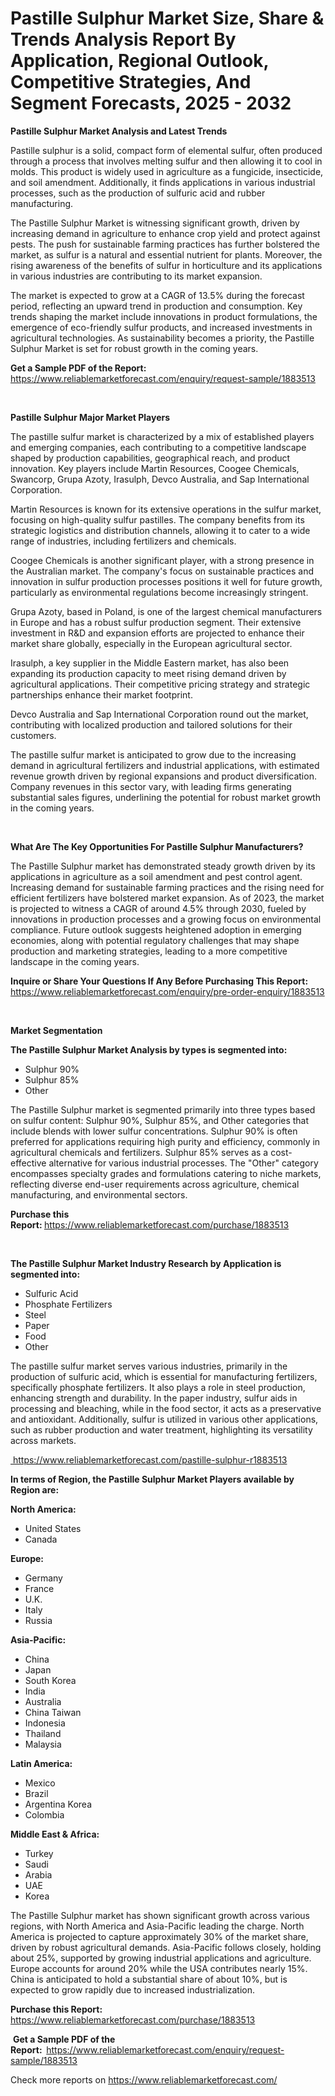 <p><h1>Pastille Sulphur Market Size, Share & Trends Analysis Report By Application, Regional Outlook, Competitive Strategies, And Segment Forecasts, 2025 - 2032</h1></p><p><strong>Pastille Sulphur Market Analysis and Latest Trends</strong></p>
<p><p>Pastille sulphur is a solid, compact form of elemental sulfur, often produced through a process that involves melting sulfur and then allowing it to cool in molds. This product is widely used in agriculture as a fungicide, insecticide, and soil amendment. Additionally, it finds applications in various industrial processes, such as the production of sulfuric acid and rubber manufacturing.</p><p>The Pastille Sulphur Market is witnessing significant growth, driven by increasing demand in agriculture to enhance crop yield and protect against pests. The push for sustainable farming practices has further bolstered the market, as sulfur is a natural and essential nutrient for plants. Moreover, the rising awareness of the benefits of sulfur in horticulture and its applications in various industries are contributing to its market expansion.</p><p>The market is expected to grow at a CAGR of 13.5% during the forecast period, reflecting an upward trend in production and consumption. Key trends shaping the market include innovations in product formulations, the emergence of eco-friendly sulfur products, and increased investments in agricultural technologies. As sustainability becomes a priority, the Pastille Sulphur Market is set for robust growth in the coming years.</p></p>
<p><strong>Get a Sample PDF of the Report:&nbsp;</strong> <a href="https://www.reliablemarketforecast.com/enquiry/request-sample/1883513?utm_campaign=3069&utm_medium=2&utm_source=Github&utm_content=ia&utm_term=02042025&utm_id=pastille-sulphur">https://www.reliablemarketforecast.com/enquiry/request-sample/1883513</a></p>
<p>&nbsp;</p>
<p><strong>Pastille Sulphur Major Market Players</strong></p>
<p><p>The pastille sulfur market is characterized by a mix of established players and emerging companies, each contributing to a competitive landscape shaped by production capabilities, geographical reach, and product innovation. Key players include Martin Resources, Coogee Chemicals, Swancorp, Grupa Azoty, Irasulph, Devco Australia, and Sap International Corporation.</p><p>Martin Resources is known for its extensive operations in the sulfur market, focusing on high-quality sulfur pastilles. The company benefits from its strategic logistics and distribution channels, allowing it to cater to a wide range of industries, including fertilizers and chemicals.</p><p>Coogee Chemicals is another significant player, with a strong presence in the Australian market. The company's focus on sustainable practices and innovation in sulfur production processes positions it well for future growth, particularly as environmental regulations become increasingly stringent.</p><p>Grupa Azoty, based in Poland, is one of the largest chemical manufacturers in Europe and has a robust sulfur production segment. Their extensive investment in R&D and expansion efforts are projected to enhance their market share globally, especially in the European agricultural sector.</p><p>Irasulph, a key supplier in the Middle Eastern market, has also been expanding its production capacity to meet rising demand driven by agricultural applications. Their competitive pricing strategy and strategic partnerships enhance their market footprint.</p><p>Devco Australia and Sap International Corporation round out the market, contributing with localized production and tailored solutions for their customers.</p><p>The pastille sulfur market is anticipated to grow due to the increasing demand in agricultural fertilizers and industrial applications, with estimated revenue growth driven by regional expansions and product diversification. Company revenues in this sector vary, with leading firms generating substantial sales figures, underlining the potential for robust market growth in the coming years.</p></p>
<p>&nbsp;</p>
<p><strong>What Are The Key Opportunities For Pastille Sulphur Manufacturers?</strong></p>
<p><p>The Pastille Sulphur market has demonstrated steady growth driven by its applications in agriculture as a soil amendment and pest control agent. Increasing demand for sustainable farming practices and the rising need for efficient fertilizers have bolstered market expansion. As of 2023, the market is projected to witness a CAGR of around 4.5% through 2030, fueled by innovations in production processes and a growing focus on environmental compliance. Future outlook suggests heightened adoption in emerging economies, along with potential regulatory challenges that may shape production and marketing strategies, leading to a more competitive landscape in the coming years.</p></p>
<p><strong>Inquire or Share Your Questions If Any Before Purchasing This Report:</strong> <a href="https://www.reliablemarketforecast.com/enquiry/pre-order-enquiry/1883513?utm_campaign=3069&utm_medium=2&utm_source=Github&utm_content=ia&utm_term=02042025&utm_id=pastille-sulphur">https://www.reliablemarketforecast.com/enquiry/pre-order-enquiry/1883513</a></p>
<p>&nbsp;</p>
<p><strong>Market Segmentation</strong></p>
<p><strong>The Pastille Sulphur Market Analysis by types is segmented into:</strong></p>
<p><ul><li>Sulphur 90%</li><li>Sulphur 85%</li><li>Other</li></ul></p>
<p><p>The Pastille Sulphur market is segmented primarily into three types based on sulfur content: Sulphur 90%, Sulphur 85%, and Other categories that include blends with lower sulfur concentrations. Sulphur 90% is often preferred for applications requiring high purity and efficiency, commonly in agricultural chemicals and fertilizers. Sulphur 85% serves as a cost-effective alternative for various industrial processes. The "Other" category encompasses specialty grades and formulations catering to niche markets, reflecting diverse end-user requirements across agriculture, chemical manufacturing, and environmental sectors.</p></p>
<p><strong>Purchase this Report:&nbsp;</strong><a href="https://www.reliablemarketforecast.com/purchase/1883513?utm_campaign=3069&utm_medium=2&utm_source=Github&utm_content=ia&utm_term=02042025&utm_id=pastille-sulphur">https://www.reliablemarketforecast.com/purchase/1883513</a></p>
<p>&nbsp;</p>
<p><strong>The Pastille Sulphur Market Industry Research by Application is segmented into:</strong></p>
<p><ul><li>Sulfuric Acid</li><li>Phosphate Fertilizers</li><li>Steel</li><li>Paper</li><li>Food</li><li>Other</li></ul></p>
<p><p>The pastille sulfur market serves various industries, primarily in the production of sulfuric acid, which is essential for manufacturing fertilizers, specifically phosphate fertilizers. It also plays a role in steel production, enhancing strength and durability. In the paper industry, sulfur aids in processing and bleaching, while in the food sector, it acts as a preservative and antioxidant. Additionally, sulfur is utilized in various other applications, such as rubber production and water treatment, highlighting its versatility across markets.</p></p>
<p><a href="https://www.reliablemarketforecast.com/pastille-sulphur-r1883513?utm_campaign=3069&utm_medium=2&utm_source=Github&utm_content=ia&utm_term=02042025&utm_id=pastille-sulphur">&nbsp;https://www.reliablemarketforecast.com/pastille-sulphur-r1883513</a></p>
<p><strong>In terms of Region, the Pastille Sulphur Market Players available by Region are:</strong></p>
<p>
    <p> <strong> North America: </strong>
        <ul>
            <li>United States</li>
            <li>Canada</li>
        </ul>
        </p> 
    <p> <strong> Europe: </strong>
        <ul>
            <li>Germany</li>
            <li>France</li>
            <li>U.K.</li>
            <li>Italy</li>
            <li>Russia</li>
        </ul>
        </p> 
    <p> <strong> Asia-Pacific: </strong>
        <ul>
            <li>China</li>
            <li>Japan</li>
            <li>South Korea</li>
            <li>India</li>
            <li>Australia</li>
            <li>China Taiwan</li>
            <li>Indonesia</li>
            <li>Thailand</li>
            <li>Malaysia</li>
        </ul>
        </p> 
    <p> <strong> Latin America: </strong>
        <ul>
            <li>Mexico</li>
            <li>Brazil</li>
            <li>Argentina Korea</li>
            <li>Colombia</li>
        </ul>
        </p> 
    <p> <strong> Middle East & Africa: </strong>
        <ul>
            <li>Turkey</li>
            <li>Saudi</li>
            <li>Arabia</li>
            <li>UAE</li>
            <li>Korea</li>
        </ul>
    </p>
    </p>
<p><p>The Pastille Sulphur market has shown significant growth across various regions, with North America and Asia-Pacific leading the charge. North America is projected to capture approximately 30% of the market share, driven by robust agricultural demands. Asia-Pacific follows closely, holding about 25%, supported by growing industrial applications and agriculture. Europe accounts for around 20% while the USA contributes nearly 15%. China is anticipated to hold a substantial share of about 10%, but is expected to grow rapidly due to increased industrialization.</p></p>
<p><strong>Purchase this Report: </strong><a href="https://www.reliablemarketforecast.com/purchase/1883513?utm_campaign=3069&utm_medium=2&utm_source=Github&utm_content=ia&utm_term=02042025&utm_id=pastille-sulphur">https://www.reliablemarketforecast.com/purchase/1883513</a></p>
<p>&nbsp;<strong>Get a Sample PDF of the Report:&nbsp;&nbsp;</strong><a href="https://www.reliablemarketforecast.com/enquiry/request-sample/1883513?utm_campaign=3069&utm_medium=2&utm_source=Github&utm_content=ia&utm_term=02042025&utm_id=pastille-sulphur">https://www.reliablemarketforecast.com/enquiry/request-sample/1883513</a></p>
<p><strong></strong></p>
<p>Check more reports on <a href="https://www.reliablemarketforecast.com/?utm_campaign=3069&utm_medium=2&utm_source=Github&utm_content=ia&utm_term=02042025&utm_id=pastille-sulphur">https://www.reliablemarketforecast.com/</a></p>